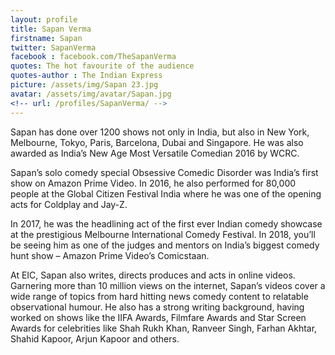 ```yaml
---
layout: profile 
title: Sapan Verma
firstname: Sapan
twitter: SapanVerma
facebook : facebook.com/TheSapanVerma
quotes: The hot favourite of the audience
quotes-author : The Indian Express
picture: /assets/img/Sapan 23.jpg
avatar: /assets/img/avatar/Sapan.jpg
<!-- url: /profiles/SapanVerma/ -->
---
```

Sapan has done over 1200 shows not only in India, but also in New York, Melbourne, Tokyo, Paris, Barcelona, Dubai and Singapore. He was also awarded as India’s New Age Most Versatile Comedian 2016 by WCRC.

Sapan’s solo comedy special Obsessive Comedic Disorder was India’s first show on Amazon Prime Video. In 2016, he also performed for 80,000 people at the Global Citizen Festival India where he was one of the opening acts for Coldplay and Jay-Z.

In 2017, he was the headlining act of the first ever Indian comedy showcase at the prestigious Melbourne International Comedy Festival. In 2018, you’ll be seeing him as one of the judges and mentors on India’s biggest comedy hunt show – Amazon Prime Video’s Comicstaan.

At EIC, Sapan also writes, directs produces and acts in online videos. Garnering more than 10 million views on the internet, Sapan’s videos cover a wide range of topics from hard hitting news comedy content to relatable observational humour. He also has a strong writing background, having worked on shows like the IIFA Awards, Filmfare Awards and Star Screen Awards for celebrities like Shah Rukh Khan, Ranveer Singh, Farhan Akhtar, Shahid Kapoor, Arjun Kapoor and others.